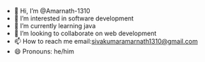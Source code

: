 - 👋 Hi, I’m @Amarnath-1310
- 👀 I’m interested in software development
- 🌱 I’m currently learning java
- 💞️ I’m looking to collaborate on web development
- 📫 How to reach me email:sivakumaramarnath1310@gmail.com
- 😄 Pronouns: he/him

<!---
Amarnath-1310/Amarnath-1310 is a ✨ special ✨ repository because its `README.md` (this file) appears on your GitHub profile.
You can click the Preview link to take a look at your changes.
--->
